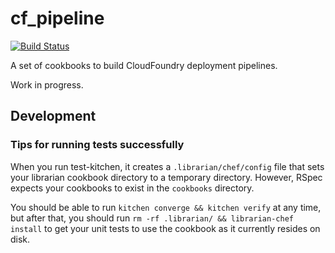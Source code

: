 # cf_pipeline

[![Build Status](https://travis-ci.org/pivotal-cf-experimental/cf_pipeline.png?branch=master)](https://travis-ci.org/pivotal-cf-experimental/cf_pipeline)

A set of cookbooks to build CloudFoundry deployment pipelines.

Work in progress.

## Development

### Tips for running tests successfully

When you run test-kitchen, it creates a `.librarian/chef/config` file that sets your librarian cookbook directory to a temporary directory.
However, RSpec expects your cookbooks to exist in the `cookbooks` directory.

You should be able to run `kitchen converge && kitchen verify` at any time, but after that, you should run `rm -rf .librarian/ && librarian-chef install` to get your unit tests to use the cookbook as it currently resides on disk.
